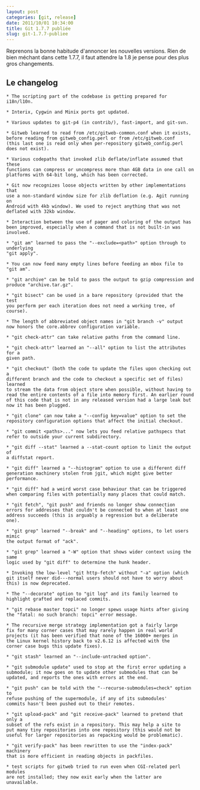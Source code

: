 ```yaml
---
layout: post
categories: [git, release]
date: 2011/10/01 10:34:00
title: Git 1.7.7 publiée
slug: git-1.7.7-publiee
---
```


Reprenons la bonne habitude d'annoncer les nouvelles versions. Rien de bien
méchant dans cette 1.7.7, il faut attendre la 1.8 je pense pour des plus gros
changements.

Le changelog
------------

    * The scripting part of the codebase is getting prepared for i18n/l10n.

    * Interix, Cygwin and Minix ports got updated.

    * Various updates to git-p4 (in contrib/), fast-import, and git-svn.

    * Gitweb learned to read from /etc/gitweb-common.conf when it exists,
    before reading from gitweb_config.perl or from /etc/gitweb.conf
    (this last one is read only when per-repository gitweb_config.perl
    does not exist).

    * Various codepaths that invoked zlib deflate/inflate assumed that these
    functions can compress or uncompress more than 4GB data in one call on
    platforms with 64-bit long, which has been corrected.

    * Git now recognizes loose objects written by other implementations that
    use a non-standard window size for zlib deflation (e.g. Agit running on
    Android with 4kb window). We used to reject anything that was not
    deflated with 32kb window.

    * Interaction between the use of pager and coloring of the output has
    been improved, especially when a command that is not built-in was
    involved.

    * "git am" learned to pass the "--exclude=<path>" option through to underlying
    "git apply".

    * You can now feed many empty lines before feeding an mbox file to
    "git am".

    * "git archive" can be told to pass the output to gzip compression and
    produce "archive.tar.gz".

    * "git bisect" can be used in a bare repository (provided that the test
    you perform per each iteration does not need a working tree, of
    course).

    * The length of abbreviated object names in "git branch -v" output
    now honors the core.abbrev configuration variable.

    * "git check-attr" can take relative paths from the command line.

    * "git check-attr" learned an "--all" option to list the attributes for a
    given path.

    * "git checkout" (both the code to update the files upon checking out a
    different branch and the code to checkout a specific set of files) learned
    to stream the data from object store when possible, without having to
    read the entire contents of a file into memory first. An earlier round
    of this code that is not in any released version had a large leak but
    now it has been plugged.

    * "git clone" can now take a "--config key=value" option to set the
    repository configuration options that affect the initial checkout.

    * "git commit <paths>..." now lets you feed relative pathspecs that
    refer to outside your current subdirectory.

    * "git diff --stat" learned a --stat-count option to limit the output of
    a diffstat report.

    * "git diff" learned a "--histogram" option to use a different diff
    generation machinery stolen from jgit, which might give better
    performance.

    * "git diff" had a weird worst case behaviour that can be triggered
    when comparing files with potentially many places that could match.

    * "git fetch", "git push" and friends no longer show connection
    errors for addresses that couldn't be connected to when at least one
    address succeeds (this is arguably a regression but a deliberate
    one).

    * "git grep" learned "--break" and "--heading" options, to let users mimic
    the output format of "ack".

    * "git grep" learned a "-W" option that shows wider context using the same
    logic used by "git diff" to determine the hunk header.

    * Invoking the low-level "git http-fetch" without "-a" option (which
    git itself never did---normal users should not have to worry about
    this) is now deprecated.

    * The "--decorate" option to "git log" and its family learned to
    highlight grafted and replaced commits.

    * "git rebase master topci" no longer spews usage hints after giving
    the "fatal: no such branch: topci" error message.

    * The recursive merge strategy implementation got a fairly large
    fix for many corner cases that may rarely happen in real world
    projects (it has been verified that none of the 16000+ merges in
    the Linux kernel history back to v2.6.12 is affected with the
    corner case bugs this update fixes).

    * "git stash" learned an "--include-untracked option".

    * "git submodule update" used to stop at the first error updating a
    submodule; it now goes on to update other submodules that can be
    updated, and reports the ones with errors at the end.

    * "git push" can be told with the "--recurse-submodules=check" option to
    refuse pushing of the supermodule, if any of its submodules'
    commits hasn't been pushed out to their remotes.

    * "git upload-pack" and "git receive-pack" learned to pretend that only a
    subset of the refs exist in a repository. This may help a site to
    put many tiny repositories into one repository (this would not be
    useful for larger repositories as repacking would be problematic).

    * "git verify-pack" has been rewritten to use the "index-pack" machinery
    that is more efficient in reading objects in packfiles.

    * test scripts for gitweb tried to run even when CGI-related perl modules
    are not installed; they now exit early when the latter are unavailable.
